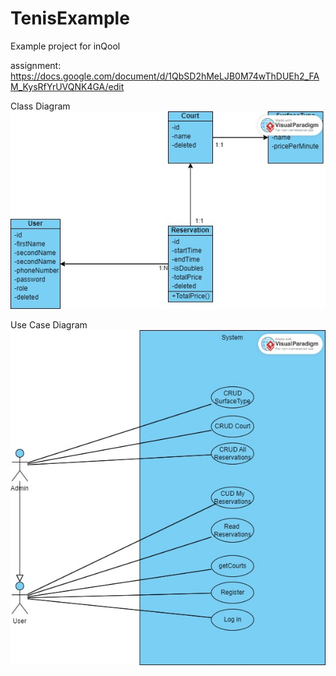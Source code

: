 # TenisExample
Example project for inQool

assignment:
https://docs.google.com/document/d/1QbSD2hMeLJB0M74wThDUEh2_FAM_KysRfYrUVQNK4GA/edit

Class Diagram
![Class](./TenisClass.jpg)

Use Case Diagram
![Class](./UseCaseTenis.jpg)
